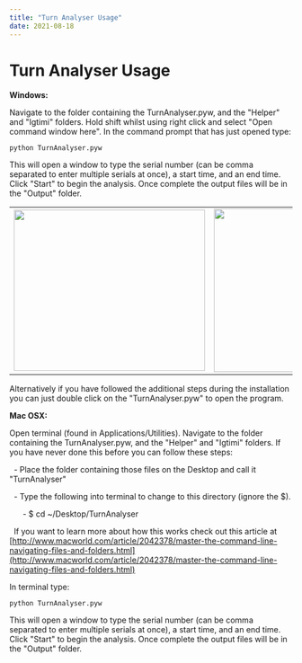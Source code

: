 ```yaml
---
title: "Turn Analyser Usage"
date: 2021-08-18
---
```

# Turn Analyser Usage

**Windows:**

  

Navigate to the folder containing the TurnAnalyser.pyw, and the "Helper" and "Igtimi" folders. Hold shift whilst using right click and select "Open command window here". In the command prompt that has just opened type:

```python TurnAnalyser.pyw```

  

This will open a window to type the serial number (can be comma separated to enter multiple serials at once), a start time, and an end time. Click "Start" to begin the analysis. Once complete the output files will be in the "Output" folder.

  

<table style="width: 100%;"><tbody><tr><td style="width: 33.3333%;"><img class="fr-dib fr-draggable" src="https://s3.amazonaws.com/cdn.freshdesk.com/data/helpdesk/attachments/production/8017797300/original/VmMga2rh4rKg5wj7yZNtWPoS7v94z1YJpw.jpg?1490736408" style="width: 340px; height: 287.692px;" data-fileid="8017797300" data-filelink="https://s3.amazonaws.com/cdn.freshdesk.com/data/helpdesk/attachments/production/8017797300/original/VmMga2rh4rKg5wj7yZNtWPoS7v94z1YJpw.jpg?1490736408" data-uniquekey="1490736109469"></td><td style="width: 33.3333%;"><img class="fr-dib fr-draggable" src="https://s3.amazonaws.com/cdn.freshdesk.com/data/helpdesk/attachments/production/8017797267/original/33NafQfAPm1H83utHaPmTjbRCAHokEC-0A.png?1490736337" data-filelink="https://s3.amazonaws.com/cdn.freshdesk.com/data/helpdesk/attachments/production/8017797267/original/33NafQfAPm1H83utHaPmTjbRCAHokEC-0A.png?1490736337" data-fileid="8017797267" data-uniquekey="1490736109469" style="width: 553px; height: 290.064px;"></td><td style="width: 33.3333%;"><img class="fr-dib fr-draggable" src="https://s3.amazonaws.com/cdn.freshdesk.com/data/helpdesk/attachments/production/8017751568/original/6mq79W-ftnTz7gJxFr4FHFZJEgVgujyT0A.png?1490675154" data-filelink="https://s3.amazonaws.com/cdn.freshdesk.com/data/helpdesk/attachments/production/8017751568/original/6mq79W-ftnTz7gJxFr4FHFZJEgVgujyT0A.png?1490675154" data-fileid="8017751568" data-uniquekey="1490674777571" style="width: 319px; height: 289.81px;"></td></tr></tbody></table>

  

Alternatively if you have followed the additional steps during the installation you can just double click on the "TurnAnalyser.pyw" to open the program.

  

**Mac OSX:**

  

Open terminal (found in Applications/Utilities). Navigate to the folder containing the TurnAnalyser.pyw, and the "Helper" and "Igtimi" folders. If you have never done this before you can follow these steps:

  - Place the folder containing those files on the Desktop and call it "TurnAnalyser"

  - Type the following into terminal to change to this directory (ignore the $).

      - $ cd ~/Desktop/TurnAnalyser

  If you want to learn more about how this works check out this article at [http://www.macworld.com/article/2042378/master-the-command-line-navigating-files-and-folders.html](http://www.macworld.com/article/2042378/master-the-command-line-navigating-files-and-folders.html)

  

In terminal type:

```python TurnAnalyser.pyw```

  

This will open a window to type the serial number (can be comma separated to enter multiple serials at once), a start time, and an end time. Click "Start" to begin the analysis. Once complete the output files will be in the "Output" folder.